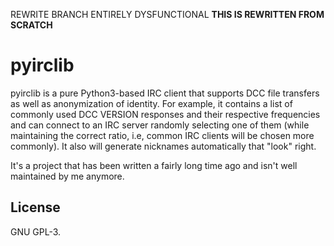 REWRITE BRANCH ENTIRELY DYSFUNCTIONAL
**THIS IS REWRITTEN FROM SCRATCH**

# pyirclib
pyirclib is a pure Python3-based IRC client that supports DCC file transfers as
well as anonymization of identity. For example, it contains a list of commonly
used DCC VERSION responses and their respective frequencies and can connect to
an IRC server randomly selecting one of them (while maintaining the correct
ratio, i.e, common IRC clients will be chosen more commonly). It also will
generate nicknames automatically that "look" right.

It's a project that has been written a fairly long time ago and isn't well
maintained by me anymore.

## License
GNU GPL-3.
